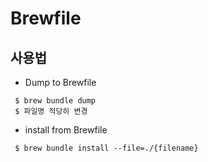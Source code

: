 # Brewfile

## 사용법

 - Dump to Brewfile

```shell
 $ brew bundle dump
 $ 파일명 적당히 변경
```

 - install from Brewfile
 ```shell
  $ brew bundle install --file=./{filename}
 ```
